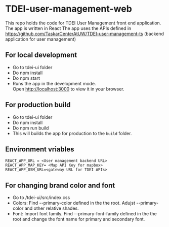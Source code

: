 # TDEI-user-management-web

This repo holds the code for TDEI User Management front end application. The app is written in React
The app uses the APIs defined in https://github.com/TaskarCenterAtUW/TDEI-user-management-ts (backend application for user management)

## For local development

- Go to tdei-ui folder
- Do npm install
- Do npm start
- Runs the app in the development mode.\
Open [http://localhost:3000](http://localhost:3000) to view it in your browser.

## For production build

- Go to tdei-ui folder
- Do npm install
- Do npm run build
- This will builds the app for production to the `build` folder.


## Environment vriables

```shell
REACT_APP_URL = <User management backend URL>
REACT_APP_MAP_KEY= <Map API Key for mapbox>
REACT_APP_OSM_URL=<gateway URL for TDEI APIs>
```

## For changing brand color and font

- Go to /tdei-ui/src/index.css
- Colors: Find --primary-color defined in the the root.  Adujst --primary-color and other relative shades.
- Font: Import font family. Find --primary-font-family defined in the the root and change the font name for primary and secondary font.  